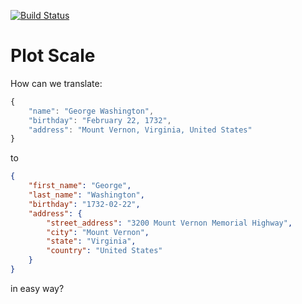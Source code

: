 [![Build Status](https://travis-ci.org/jesse23/plot-scale.svg?branch=master)](https://travis-ci.org/jesse23/plot-scale)
# Plot Scale

How can we translate:

```javascript
{
    "name": "George Washington",
    "birthday": "February 22, 1732",
    "address": "Mount Vernon, Virginia, United States"
}
```

to

```json
{
    "first_name": "George",
    "last_name": "Washington",
    "birthday": "1732-02-22",
    "address": {
        "street_address": "3200 Mount Vernon Memorial Highway",
        "city": "Mount Vernon",
        "state": "Virginia",
        "country": "United States"
    }
}
```

in easy way?

